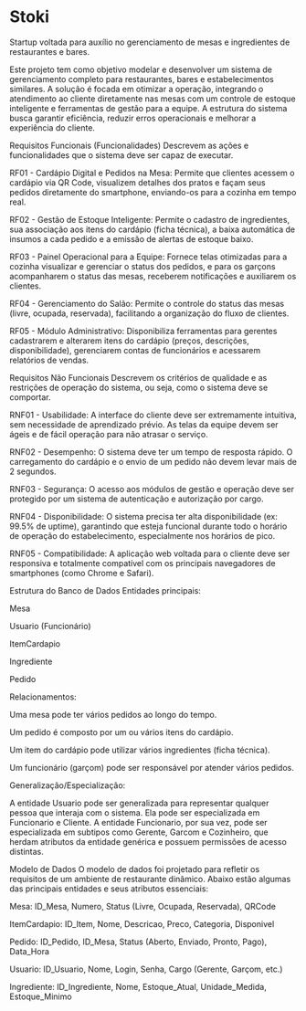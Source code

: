 # Stoki
Startup voltada para auxílio no gerenciamento de mesas e ingredientes de restaurantes e bares.

Este projeto tem como objetivo modelar e desenvolver um sistema de gerenciamento completo para restaurantes, bares e estabelecimentos similares. A solução é focada em otimizar a operação, integrando o atendimento ao cliente diretamente nas mesas com um controle de estoque inteligente e ferramentas de gestão para a equipe. A estrutura do sistema busca garantir eficiência, reduzir erros operacionais e melhorar a experiência do cliente.

Requisitos Funcionais (Funcionalidades) Descrevem as ações e funcionalidades que o sistema deve ser capaz de executar.

RF01 - Cardápio Digital e Pedidos na Mesa: Permite que clientes acessem o cardápio via QR Code, visualizem detalhes dos pratos e façam seus pedidos diretamente do smartphone, enviando-os para a cozinha em tempo real.

RF02 - Gestão de Estoque Inteligente: Permite o cadastro de ingredientes, sua associação aos itens do cardápio (ficha técnica), a baixa automática de insumos a cada pedido e a emissão de alertas de estoque baixo.

RF03 - Painel Operacional para a Equipe: Fornece telas otimizadas para a cozinha visualizar e gerenciar o status dos pedidos, e para os garçons acompanharem o status das mesas, receberem notificações e auxiliarem os clientes.

RF04 - Gerenciamento do Salão: Permite o controle do status das mesas (livre, ocupada, reservada), facilitando a organização do fluxo de clientes.

RF05 - Módulo Administrativo: Disponibiliza ferramentas para gerentes cadastrarem e alterarem itens do cardápio (preços, descrições, disponibilidade), gerenciarem contas de funcionários e acessarem relatórios de vendas.

Requisitos Não Funcionais Descrevem os critérios de qualidade e as restrições de operação do sistema, ou seja, como o sistema deve se comportar.

RNF01 - Usabilidade: A interface do cliente deve ser extremamente intuitiva, sem necessidade de aprendizado prévio. As telas da equipe devem ser ágeis e de fácil operação para não atrasar o serviço.

RNF02 - Desempenho: O sistema deve ter um tempo de resposta rápido. O carregamento do cardápio e o envio de um pedido não devem levar mais de 2 segundos.

RNF03 - Segurança: O acesso aos módulos de gestão e operação deve ser protegido por um sistema de autenticação e autorização por cargo.

RNF04 - Disponibilidade: O sistema precisa ter alta disponibilidade (ex: 99.5% de uptime), garantindo que esteja funcional durante todo o horário de operação do estabelecimento, especialmente nos horários de pico.

RNF05 - Compatibilidade: A aplicação web voltada para o cliente deve ser responsiva e totalmente compatível com os principais navegadores de smartphones (como Chrome e Safari).

Estrutura do Banco de Dados Entidades principais:

Mesa

Usuario (Funcionário)

ItemCardapio

Ingrediente

Pedido

Relacionamentos:

Uma mesa pode ter vários pedidos ao longo do tempo.

Um pedido é composto por um ou vários itens do cardápio.

Um item do cardápio pode utilizar vários ingredientes (ficha técnica).

Um funcionário (garçom) pode ser responsável por atender vários pedidos.

Generalização/Especialização:

A entidade Usuario pode ser generalizada para representar qualquer pessoa que interaja com o sistema. Ela pode ser especializada em Funcionario e Cliente. A entidade Funcionario, por sua vez, pode ser especializada em subtipos como Gerente, Garcom e Cozinheiro, que herdam atributos da entidade genérica e possuem permissões de acesso distintas.

Modelo de Dados O modelo de dados foi projetado para refletir os requisitos de um ambiente de restaurante dinâmico. Abaixo estão algumas das principais entidades e seus atributos essenciais:

Mesa: ID_Mesa, Numero, Status (Livre, Ocupada, Reservada), QRCode

ItemCardapio: ID_Item, Nome, Descricao, Preco, Categoria, Disponivel

Pedido: ID_Pedido, ID_Mesa, Status (Aberto, Enviado, Pronto, Pago), Data_Hora

Usuario: ID_Usuario, Nome, Login, Senha, Cargo (Gerente, Garçom, etc.)

Ingrediente: ID_Ingrediente, Nome, Estoque_Atual, Unidade_Medida, Estoque_Minimo
